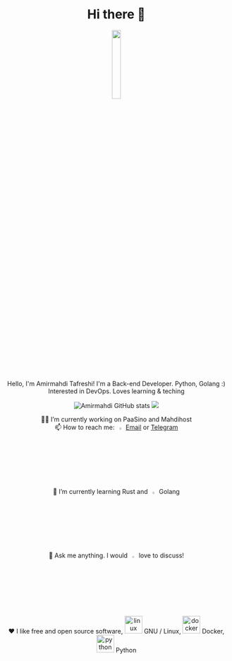 <h1 align="center">Hi there 👋</h1>
<p align="center">
  <img width="20%" src="https://github.com/mr-tafreshi/mr-tafreshi/blob/master/dd1b75fb884d613a4d7a5ddea7036d495d15225e.png" />
</p>
<p align="center">Hello, I'm Amirmahdi Tafreshi! I'm a Back-end Developer. Python, Golang :) Interested in DevOps. Loves learning & teching</p>
<p align="center">
  <img src="https://github-readme-stats.vercel.app/api?username=mr-tafreshi&show_icons=true&theme=great-gatsby" alt="Amirmahdi GitHub stats"></img>
  <img src="https://github-readme-stats.vercel.app/api/top-langs/?username=mr-tafreshi&theme=great-gatsby&line_height=27&layout=compact" />
</p>
<p align="center">
👨‍💻 I’m currently working on PaaSino and Mahdihost<br>
📫 How to reach me: <img src="https://img.icons8.com/color/48/000000/yahoo.png" width="3.5%"/> <a href="mailto:a.tafreshi440@gmail.com">Email</a> or <a href="https://t.me/amirmahdi_tafreshi">Telegram</a><br>
🌱 I’m currently learning Rust and <img src="https://img.icons8.com/color/48/000000/golang.png" width="3.5%"/> Golang<br>
💬 Ask me anything. I would <img src="https://img.icons8.com/color/48/000000/love.png" width="3.5%"/> love to discuss!<br>
❤️ I like free and open source software, <img src="https://img.icons8.com/color/48/000000/linux.png" alt="linux" width="40" height="40"/> GNU / Linux, <img src="https://img.icons8.com/color/48/000000/docker.png" alt="docker" width="40" height="40"/> Docker, <img src="https://img.icons8.com/color/48/000000/python.png" alt="python" width="40" height="40"/> Python
</p>

